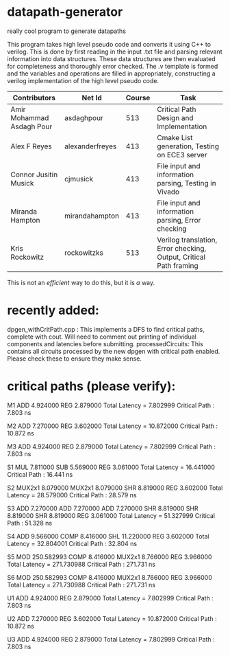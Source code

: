 # datapath-generator
really cool program to generate datapaths

This program takes high level pseudo code and converts it using C++ to verilog. This is done by first reading in the input .txt file and parsing relevant information into data structures. These data structures are then evaluated for completeness and thoroughly error checked. The .v template is formed and the variables and operations are filled in appropriately, constructing a verilog implementation of the high level pseudo code.

| Contributors              | Net Id          | Course | Task                                                               |
|---------------------------|-----------------|--------|--------------------------------------------------------------------|
| Amir Mohammad Asdagh Pour | asdaghpour      | 513    | Critical Path Design and Implementation                            |
| Alex F Reyes              | alexanderfreyes | 413    | Cmake List generation, Testing on ECE3 server                      |
| Connor Jusitin Musick     | cjmusick        | 413    | File input and information parsing, Testing in Vivado              |
| Miranda Hampton           | mirandahampton  | 413    | File input and information parsing, Error checking                 |
| Kris Rockowitz            | rockowitzks     | 513    | Verilog translation, Error checking, Output, Critical Path framing |

This is not an *efficient* way to do this, but it is *a* way.

# recently added:
dpgen_withCritPath.cpp : This implements a DFS to find critical paths, complete with cout. Will need to comment out printing of individual components and latencies before submitting.
processedCircuits: This contains all circuits processed by the new dpgen with critical path enabled. Please check these to ensure they make sense.

# critical paths (please verify):
M1
ADD 4.924000 REG 2.879000 Total Latency = 7.802999
Critical Path : 7.803 ns

M2
ADD 7.270000 REG 3.602000 Total Latency = 10.872000
Critical Path : 10.872 ns

M3
ADD 4.924000 REG 2.879000 Total Latency = 7.802999
Critical Path : 7.803 ns

S1
MUL 7.811000 SUB 5.569000 REG 3.061000 Total Latency = 16.441000
Critical Path : 16.441 ns

S2
MUX2x1 8.079000 MUX2x1 8.079000 SHR 8.819000 REG 3.602000 Total Latency = 28.579000
Critical Path : 28.579 ns

S3
ADD 7.270000 ADD 7.270000 ADD 7.270000 SHR 8.819000 SHR 8.819000 SHR 8.819000 REG 3.061000 Total Latency = 51.327999
Critical Path : 51.328 ns

S4
ADD 9.566000 COMP 8.416000 SHL 11.220000 REG 3.602000 Total Latency = 32.804001
Critical Path : 32.804 ns

S5
MOD 250.582993 COMP 8.416000 MUX2x1 8.766000 REG 3.966000 Total Latency = 271.730988
Critical Path : 271.731 ns

S6
MOD 250.582993 COMP 8.416000 MUX2x1 8.766000 REG 3.966000 Total Latency = 271.730988
Critical Path : 271.731 ns

U1
ADD 4.924000 REG 2.879000 Total Latency = 7.802999
Critical Path : 7.803 ns

U2
ADD 7.270000 REG 3.602000 Total Latency = 10.872000
Critical Path : 10.872 ns

U3
ADD 4.924000 REG 2.879000 Total Latency = 7.802999
Critical Path : 7.803 ns
